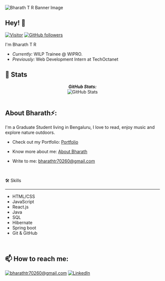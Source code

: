 ![Bharath T R Banner Image](./banner.png)

<h2>Hey! 👋</h2>

[![Visitor](https://visitor-badge.laobi.icu/badge?page_id=BharathTR5.BharathTR5)](https://github.com/BharathTR5) [![GitHub followers](https://img.shields.io/github/followers/BharathTR5.svg?style=social&label=Follow)](https://github.com/laxmena?tab=followers)

I'm Bharath T R 
- <i>Currently:</i> WILP Trainee @ WIPRO. 
- <i>Previously:</i> Web Development Intern at TechOctanet

<h2>👀 Stats</h2>

<div>
  <p align="center">
  <b><em>GitHub Stats:</em></b> <br/>
    <img src="https://github-readme-streak-stats.herokuapp.com/?user=BharathTR5" alt="GitHub Stats" /> <br/><br/>
</div>

<h2> About Bharath⚡:</h2>

I'm a Graduate Student living in Bengaluru, I love to read, enjoy music and explore nature outdoors.

- Check out my Portfolio: [Portfolio](https://bharathtr5.github.io/Portfolio/)
- Know more about me: [About Bharath](https://bharathtr5.github.io/Portfolio/#about-container)
- Write to me: [bharathtr70260@gmail.com](mailto:bharathtr70260@gmail.com)

  <br>
🛠️ Skills
<hr>
<ul>
  <li>HTML/CSS</li>
  <li>JavaScript</li>
  <li>React.js</li>
  <li>Java</li>
  <li>SQL</li>
  <li>Hibernate</li>
  <li>Spring boot</li>
  <li>Git & GitHub</li>
</ul> <br>

<h2>📫 How to reach me:</h2>

<a href="mailto:bharathtr70260@gmail.com">![bharathtr70260@gmail.com](https://img.shields.io/badge/Gmail-D14836?style=for-the-badge&logo=gmail&logoColor=white)</a>
<a href="https://www.linkedin.com/in/bharathtr">![LinkedIn](https://img.shields.io/badge/LinkedIn-0077B5?style=for-the-badge&logo=linkedin&logoColor=white)</a>




